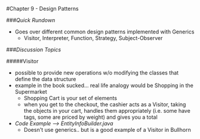 #Chapter 9 - Design Patterns

###*Quick Rundown*
- Goes over different common design patterns implemented with Generics
    - Visitor, Interpreter, Function, Strategy, Subject-Observer

###*Discussion Topics*

#####Visitor
- possible to provide new operations w/o modifying the classes that define the data structure
- example in the book sucked... real life analogy would be Shopping in the Supermarket
    - Shopping Cart is your set of elements
    - when you get to the checkout, the cashier acts as a Visitor, taking the objects in your cart, handles them appropriately (i.e. some have tags, some are priced by weight) and gives you a total
- _Code Example -->  EntityInfoBuilder.java_ 
    - Doesn't use generics.. but is a good example of a Visitor in Bullhorn
